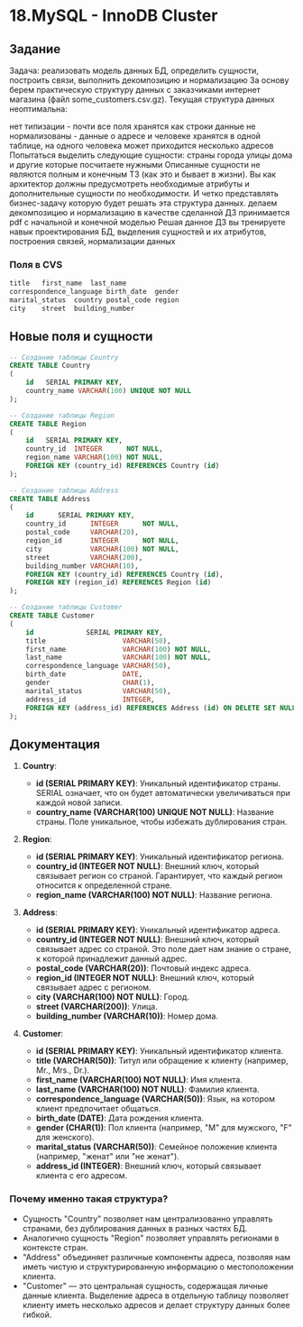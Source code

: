 # 18.MySQL - InnoDB Cluster

## Задание
Задача: реализовать модель данных БД, определить сущности, построить связи, выполнить декомпозицию и нормализацию
За основу берем практическую структуру данных с заказчиками интернет магазина (файл some_customers.csv.gz).
Текущая структура данных неоптимальна:

нет типизации - почти все поля хранятся как строки
данные не нормализованы - данные о адресе и человеке хранятся в одной таблице, на одного человека может приходится несколько адресов
Попытаться выделить следующие сущности:
страны
города
улицы
дома
и другие которые посчитаете нужными
Описанные сущности не являются полным и конечным ТЗ (как это и бывает в жизни). Вы как архитектор должны предусмотреть необходимые атрибуты и дополнительные сущности по необходимости. И четко представлять бизнес-задачу которую будет решать эта структура данных.
делаем декомпозицию и нормализацию
в качестве сделанной ДЗ принимается pdf с начальной и конечной моделью
Решая данное ДЗ вы тренируете навык проектирования БД, выделения сущностей и их атрибутов, построения связей, нормализации данных

### Поля в CVS
```sql
title	first_name	last_name	
correspondence_language	birth_date	gender
marital_status	country	postal_code	region
city	street	building_number
```

## Новые поля и сущности

```sql
-- Создание таблицы Country
CREATE TABLE Country
(
    id   SERIAL PRIMARY KEY,
    country_name VARCHAR(100) UNIQUE NOT NULL
);

-- Создание таблицы Region
CREATE TABLE Region
(
    id   SERIAL PRIMARY KEY,
    country_id  INTEGER      NOT NULL,
    region_name VARCHAR(100) NOT NULL,
    FOREIGN KEY (country_id) REFERENCES Country (id)
);

-- Создание таблицы Address
CREATE TABLE Address
(
    id      SERIAL PRIMARY KEY,
    country_id      INTEGER      NOT NULL,
    postal_code     VARCHAR(20),
    region_id       INTEGER      NOT NULL,
    city            VARCHAR(100) NOT NULL,
    street          VARCHAR(200),
    building_number VARCHAR(10),
    FOREIGN KEY (country_id) REFERENCES Country (id),
    FOREIGN KEY (region_id) REFERENCES Region (id)
);

-- Создание таблицы Customer
CREATE TABLE Customer
(
    id             SERIAL PRIMARY KEY,
    title                   VARCHAR(50),
    first_name              VARCHAR(100) NOT NULL,
    last_name               VARCHAR(100) NOT NULL,
    correspondence_language VARCHAR(50),
    birth_date              DATE,
    gender                  CHAR(1),
    marital_status          VARCHAR(50),
    address_id              INTEGER,
    FOREIGN KEY (address_id) REFERENCES Address (id) ON DELETE SET NULL
);

```

## Документация

1. **Country**:
    - **id (SERIAL PRIMARY KEY)**: Уникальный идентификатор страны. SERIAL означает, что он будет автоматически увеличиваться при каждой новой записи.
    - **country_name (VARCHAR(100) UNIQUE NOT NULL)**: Название страны. Поле уникальное, чтобы избежать дублирования стран.

2. **Region**:
    - **id (SERIAL PRIMARY KEY)**: Уникальный идентификатор региона.
    - **country_id (INTEGER NOT NULL)**: Внешний ключ, который связывает регион со страной. Гарантирует, что каждый регион относится к определенной стране.
    - **region_name (VARCHAR(100) NOT NULL)**: Название региона.

3. **Address**:
    - **id (SERIAL PRIMARY KEY)**: Уникальный идентификатор адреса.
    - **country_id (INTEGER NOT NULL)**: Внешний ключ, который связывает адрес со страной. Это поле дает нам знание о стране, к которой принадлежит данный адрес.
    - **postal_code (VARCHAR(20))**: Почтовый индекс адреса.
    - **region_id (INTEGER NOT NULL)**: Внешний ключ, который связывает адрес с регионом.
    - **city (VARCHAR(100) NOT NULL)**: Город.
    - **street (VARCHAR(200))**: Улица.
    - **building_number (VARCHAR(10))**: Номер дома.

4. **Customer**:
    - **id (SERIAL PRIMARY KEY)**: Уникальный идентификатор клиента.
    - **title (VARCHAR(50))**: Титул или обращение к клиенту (например, Mr., Mrs., Dr.).
    - **first_name (VARCHAR(100) NOT NULL)**: Имя клиента.
    - **last_name (VARCHAR(100) NOT NULL)**: Фамилия клиента.
    - **correspondence_language (VARCHAR(50))**: Язык, на котором клиент предпочитает общаться.
    - **birth_date (DATE)**: Дата рождения клиента.
    - **gender (CHAR(1))**: Пол клиента (например, "M" для мужского, "F" для женского).
    - **marital_status (VARCHAR(50))**: Семейное положение клиента (например, "женат" или "не женат").
    - **address_id (INTEGER)**: Внешний ключ, который связывает клиента с его адресом.

### Почему именно такая структура?

- Сущность "Country" позволяет нам централизованно управлять странами, без дублирования данных в разных частях БД.
- Аналогично сущность "Region" позволяет управлять регионами в контексте стран.
- "Address" объединяет различные компоненты адреса, позволяя нам иметь чистую и структурированную информацию о местоположении клиента.
- "Customer" — это центральная сущность, содержащая личные данные клиента. Выделение адреса в отдельную таблицу позволяет клиенту иметь несколько адресов и делает структуру данных более гибкой.
